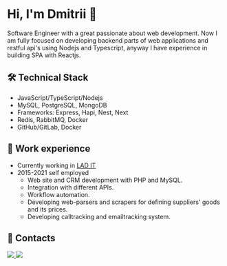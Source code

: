 # Hi, I'm Dmitrii 👋
Software Engineer with a great passionate about web development. Now I am fully focused on developing backend parts of web applications and restful api's using Nodejs and Typescript, anyway I have experience in building SPA with Reactjs.

## 🛠 Technical Stack
*   JavaScript/TypeScript/Nodejs
*   MySQL, PostgreSQL, MongoDB
*   Frameworks: Express, Hapi, Nest, Next
*   Redis, RabbitMQ, Docker
*   GitHub/GitLab, Docker

## 🥅 Work experience
* Currently working in [LAD IT](https://www.linkedin.com/company/it-company-lad/)
* 2015-2021 self employed
  * Web site and CRM development with PHP and MySQL.
  * Integration with different APIs.
  * Workflow automation.
  * Developing web-parsers and scrapers for defining suppliers' goods and its prices.
  * Developing calltracking and emailtracking system.

## 📱 Contacts
<a href="https://t.me/dimal_xeev" target="_blank">
  <img src="https://img.shields.io/badge/Telegram-2CA5E0?style=for-the-badge&logo=telegram&logoColor=white"/>
</a>
<a href="https://www.linkedin.com/in/dmitri-alekseev-3284711a9/" target="_blank">
    <img src="https://img.shields.io/badge/LinkedIn-0077B5?style=for-the-badge&logo=linkedin&logoColor=white"/>
  </a>
